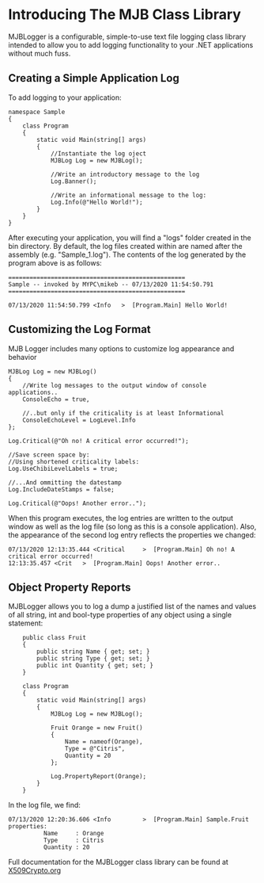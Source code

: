 # Introducing The MJB Class Library
MJBLogger is a configurable, simple-to-use text file logging class library intended to allow you to add logging functionality to your .NET applications without much fuss.

## Creating a Simple Application Log

To add logging to your application:

```
namespace Sample
{
    class Program
    {
        static void Main(string[] args)
        {
            //Instantiate the log oject
            MJBLog Log = new MJBLog();

            //Write an introductory message to the log
            Log.Banner();

            //Write an informational message to the log:
            Log.Info(@"Hello World!");
        }
    }
}
```

After executing your application, you will find a "logs" folder created in the bin directory. By default, the log files created within are named after the assembly (e.g. "Sample_1.log"). The contents of the log generated by the program above is as follows:

```
==================================================
Sample -- invoked by MYPC\mikeb -- 07/13/2020 11:54:50.791 
==================================================

07/13/2020 11:54:50.799 <Info   >  [Program.Main] Hello World!

```

## Customizing the Log Format

MJB Logger includes many options to customize log appearance and behavior

```
MJBLog Log = new MJBLog()
{
    //Write log messages to the output window of console applications..
    ConsoleEcho = true,

    //..but only if the criticality is at least Informational
    ConsoleEchoLevel = LogLevel.Info
};

Log.Critical(@"Oh no! A critical error occurred!");

//Save screen space by: 
//Using shortened criticality labels:
Log.UseChibiLevelLabels = true;

//...And ommitting the datestamp
Log.IncludeDateStamps = false;

Log.Critical(@"Oops! Another error..");
```

When this program executes, the log entries are written to the output window as well as the log file (so long as this is a console application). Also, the appearance of the second log entry reflects the properties we changed:

```
07/13/2020 12:13:35.444 <Critical     >  [Program.Main] Oh no! A critical error occurred!
12:13:35.457 <Crit   >  [Program.Main] Oops! Another error..
```


## Object Property Reports

MJBLogger allows you to log a dump a justified list of the names and values of all string, int and bool-type properties of any object using a single statement:

```
    public class Fruit
    {
        public string Name { get; set; }
        public string Type { get; set; }
        public int Quantity { get; set; }
    }

    class Program
    {
        static void Main(string[] args)
        {
            MJBLog Log = new MJBLog();
            
            Fruit Orange = new Fruit()
            {
                Name = nameof(Orange),
                Type = @"Citris",
                Quantity = 20
            };

            Log.PropertyReport(Orange);
        }
    }
```

In the log file, we find:

```
07/13/2020 12:20:36.606 <Info         >  [Program.Main] Sample.Fruit properties:
          Name     : Orange
          Type     : Citris
          Quantity : 20
```

Full documentation for the MJBLogger class library can be found at [X509Crypto.org](http://www.x509crypto.org)